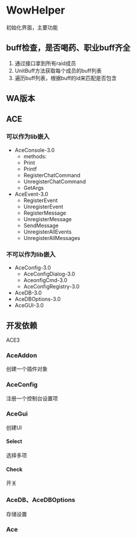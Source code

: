
# WowHelper

初始化界面，主要功能

## buff检查，是否喝药、职业buff齐全

1. 通过接口拿到所有raid成员
2. UnitBuff方法获取每个成员的buff列表
3. 遍历buff列表，根据buff的id来匹配是否包含

## WA版本



## ACE

### 可以作为lib嵌入

* AceConsole-3.0
  * methods:
  * Print
  * Printf
  * RegisterChatCommand
  * UnregisterChatCommand
  * GetArgs
* AceEvent-3.0
  * RegisterEvent
  * UnregisterEvent
  * RegisterMessage
  * UnregisterMessage
  * SendMessage
  * UnregisterAllEvents
  * UnregisterAllMessages


### 不可以作为lib嵌入

* AceConfig-3.0
  * AceConfigDialog-3.0
  * AceonfigCmd-3.0
  * AceConfigRegistry-3.0
* AceDB-3.0
* AceDBOptions-3.0
* AceGUI-3.0

## 开发依赖

ACE3

### AceAddon

创建一个插件对象

### AceConfig

注册一个控制台设置项

### AceGui

创建UI

#### Select

选择多项

#### Check

开关

### AceDB、AceDBOptions

存储设置

### Ace